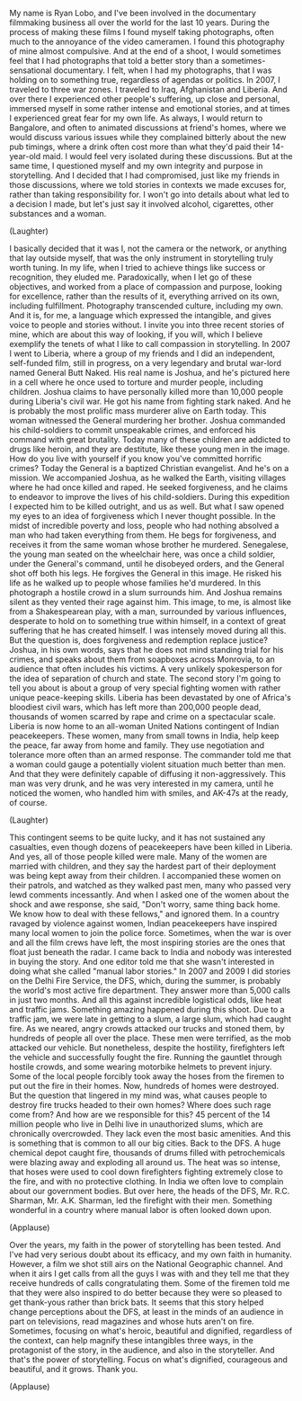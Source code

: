 
My name is Ryan Lobo,
and I&#39;ve been involved in the documentary
filmmaking business all over the world for the last 10 years.
During the process of making these films
I found myself taking photographs,
often much to the annoyance of the video cameramen.
I found this photography of mine almost compulsive.
And at the end of a shoot, I would sometimes feel that
I had photographs that told a better story
than a sometimes-sensational documentary.
I felt, when I had my photographs,
that I was holding on to something true,
regardless of agendas or politics.
In 2007, I traveled to three war zones.
I traveled to Iraq, Afghanistan and Liberia.
And over there I experienced
other people&#39;s suffering, up close and personal,
immersed myself in some rather intense and emotional stories,
and at times I experienced great fear for my own life.
As always, I would return to Bangalore,
and often to animated discussions at friend&#39;s homes,
where we would discuss various issues
while they complained bitterly about the new pub timings,
where a drink often cost more than what they&#39;d paid
their 14-year-old maid.
I would feel very isolated during these discussions.
But at the same time, I questioned myself
and my own integrity and purpose in storytelling.
And I decided that I had compromised,
just like my friends in those discussions,
where we told stories
in contexts we made excuses for,
rather than taking responsibility for.
I won&#39;t go into details about what led to a decision I made,
but let&#39;s just say it involved alcohol, cigarettes,
other substances and a woman.

(Laughter)

I basically decided that it was I,
not the camera or the network,
or anything that lay outside myself,
that was the only instrument in storytelling
truly worth tuning.
In my life, when I tried to achieve things
like success or recognition, they eluded me.
Paradoxically, when I let go of these objectives,
and worked from a place of compassion and purpose,
looking for excellence, rather than the results of it,
everything arrived on its own, including fulfillment.
Photography transcended culture, including my own.
And it is, for me, a language which expressed the intangible,
and gives voice to people and stories without.
I invite you into three recent stories of mine,
which are about this way of looking, if you will,
which I believe exemplify the tenets
of what I like to call compassion in storytelling.
In 2007 I went to Liberia,
where a group of my friends and I
did an independent, self-funded film, still in progress,
on a very legendary and brutal war-lord
named General Butt Naked.
His real name is Joshua, and he&#39;s pictured here in a cell
where he once used to torture and murder people,
including children.
Joshua claims to have personally killed
more than 10,000 people during Liberia&#39;s civil war.
He got his name from fighting stark naked.
And he is probably the most prolific mass murderer
alive on Earth today.
This woman witnessed the General murdering her brother.
Joshua commanded his child-soldiers to commit unspeakable crimes,
and enforced his command with great brutality.
Today many of these children are addicted to drugs like heroin,
and they are destitute, like these young men in the image.
How do you live with yourself
if you know you&#39;ve committed horrific crimes?
Today the General is a baptized Christian evangelist.
And he&#39;s on a mission.
We accompanied Joshua, as he walked the Earth,
visiting villages where he had once killed and raped.
He seeked forgiveness,
and he claims to endeavor to improve
the lives of his child-soldiers.
During this expedition I expected him
to be killed outright, and us as well.
But what I saw opened my eyes
to an idea of forgiveness
which I never thought possible.
In the midst of incredible poverty and loss,
people who had nothing absolved a man
who had taken everything from them.
He begs for forgiveness,
and receives it from the same woman
whose brother he murdered.
Senegalese, the young man seated on the wheelchair here,
was once a child soldier, under the General&#39;s command,
until he disobeyed orders,
and the General shot off both his legs.
He forgives the General in this image.
He risked his life as he walked up to people
whose families he&#39;d murdered.
In this photograph a hostile crowd in a slum surrounds him.
And Joshua remains silent
as they vented their rage against him.
This image, to me, is almost like from a Shakespearean play,
with a man, surrounded by various influences,
desperate to hold on to something true within himself,
in a context of great suffering that he has created himself.
I was intensely moved during all this.
But the question is,
does forgiveness and redemption replace justice?
Joshua, in his own words, says that he does not mind
standing trial for his crimes,
and speaks about them from soapboxes across Monrovia,
to an audience that often includes his victims.
A very unlikely spokesperson for the idea of
separation of church and state.
The second story I&#39;m going to tell you about
is about a group of very special fighting women
with rather unique peace-keeping skills.
Liberia has been devastated by one of Africa&#39;s
bloodiest civil wars,
which has left more than 200,000 people dead,
thousands of women scarred by rape and crime
on a spectacular scale.
Liberia is now home
to an all-woman United Nations contingent
of Indian peacekeepers.
These women, many from small towns in India,
help keep the peace, far away from home and family.
They use negotiation and tolerance
more often than an armed response.
The commander told me that a woman could gauge
a potentially violent situation
much better than men.
And that they were definitely capable of diffusing it non-aggressively.
This man was very drunk,
and he was very interested in my camera,
until he noticed the women, who handled him
with smiles, and AK-47s at the ready, of course.

(Laughter)

This contingent seems to be quite lucky,
and it has not sustained any casualties,
even though dozens of peacekeepers have been killed in Liberia.
And yes, all of those people killed were male.
Many of the women are married with children,
and they say the hardest part of their deployment
was being kept away from their children.
I accompanied these women on their patrols,
and watched as they walked past men,
many who passed very lewd comments incessantly.
And when I asked one of the women about the shock and awe response,
she said, &quot;Don&#39;t worry, same thing back home.
We know how to deal with these fellows,&quot;
and ignored them.
In a country ravaged by violence against women,
Indian peacekeepers have inspired many local women
to join the police force.
Sometimes, when the war is over and all the film crews have left,
the most inspiring stories are the ones
that float just beneath the radar.
I came back to India and nobody was interested in buying the story.
And one editor told me that she wasn&#39;t interested
in doing what she called &quot;manual labor stories.&quot;
In 2007 and 2009 I did stories on the Delhi Fire Service, the DFS,
which, during the summer, is probably the world&#39;s most active fire department.
They answer more than 5,000 calls in just two months.
And all this against incredible logistical odds,
like heat and traffic jams.
Something amazing happened during this shoot.
Due to a traffic jam, we were late in getting to a slum,
a large slum, which had caught fire.
As we neared, angry crowds attacked our trucks
and stoned them, by hundreds of people all over the place.
These men were terrified,
as the mob attacked our vehicle.
But nonetheless, despite the hostility,
firefighters left the vehicle and successfully fought the fire.
Running the gauntlet through hostile crowds,
and some wearing motorbike helmets to prevent injury.
Some of the local people forcibly took away the hoses
from the firemen to put out the fire in their homes.
Now, hundreds of homes were destroyed.
But the question that lingered in my mind was,
what causes people to destroy fire trucks
headed to their own homes?
Where does such rage come from?
And how are we responsible for this?
45 percent of the 14 million people
who live in Delhi live in unauthorized slums,
which are chronically overcrowded.
They lack even the most basic amenities.
And this is something that is common to all our big cities.
Back to the DFS. A huge chemical depot caught fire,
thousands of drums filled with petrochemicals
were blazing away and exploding all around us.
The heat was so intense, that hoses were used
to cool down firefighters
fighting extremely close to the fire, and with no protective clothing.
In India we often love to complain about our government bodies.
But over here, the heads of the DFS,
Mr. R.C. Sharman, Mr. A.K. Sharman,
led the firefight with their men.
Something wonderful in a country where
manual labor is often looked down upon.

(Applause)

Over the years, my faith in the power of storytelling has been tested.
And I&#39;ve had very serious doubt about its efficacy,
and my own faith in humanity.
However, a film we shot still airs on the National Geographic channel.
And when it airs I get calls from all the guys I was with
and they tell me that they receive hundreds of calls congratulating them.
Some of the firemen told me that they were also inspired
to do better because they were so pleased
to get thank-yous rather than brick bats.
It seems that this story helped change perceptions about the DFS,
at least in the minds of an audience in part on televisions,
read magazines and whose huts aren&#39;t on fire.
Sometimes, focusing on what&#39;s heroic, beautiful and dignified,
regardless of the context,
can help magnify these intangibles three ways,
in the protagonist of the story, in the audience,
and also in the storyteller.
And that&#39;s the power of storytelling.
Focus on what&#39;s dignified, courageous and beautiful,
and it grows. Thank you.

(Applause)

